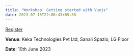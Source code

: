 ```yaml
---
title: "Workshop: Getting started with Vuejs"
date: 2023-07-15T22:06:43+05:30
---
```


[Register](https://www.meetup.com/swechafsmi/events/293903347/)

**Venue**: Keka Technologies Pvt Ltd, Sanali Spazio, LG Floor

**Date**: 10th June 2023